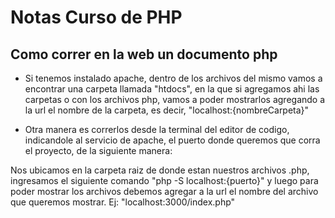 # Notas Curso de PHP

## Como correr en la web un documento php

* Si tenemos instalado apache, dentro de los archivos del mismo vamos a encontrar una carpeta llamada "htdocs", en la que si agregamos ahi las carpetas o con los archivos php, vamos a poder mostrarlos agregando a la url el nombre de la carpeta, es decir, "localhost:{nombreCarpeta}"

* Otra manera es correrlos desde la terminal del editor de codigo, indicandole al servicio de apache, el puerto donde queremos que corra el proyecto, de la siguiente manera: 

Nos ubicamos en la carpeta raiz de donde estan nuestros archivos .php, ingresamos el siguiente comando "php -S localhost:{puerto}" y luego para poder mostrar los archivos debemos agregar a la url el nombre del archivo que queremos mostrar. Ej: "localhost:3000/index.php"